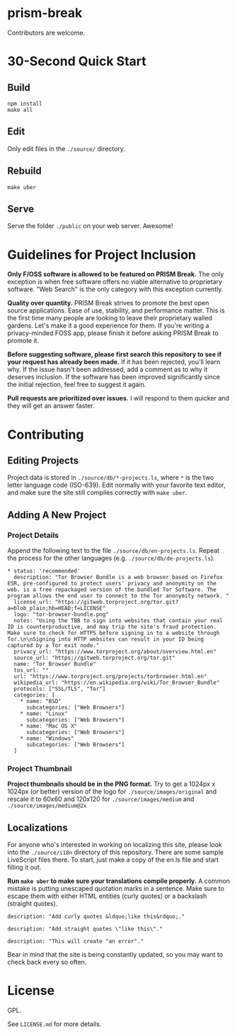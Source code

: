 # prism-break

Contributors are welcome.

# 30-Second Quick Start

## Build

    npm install
    make all

## Edit

Only edit files in the `./source/` directory.

## Rebuild

    make uber

## Serve

Serve the folder `./public` on your web server. Awesome!

# Guidelines for Project Inclusion

**Only F/OSS software is allowed to be featured on PRISM Break.** The only exception is when free software offers no viable alternative to proprietary software. "Web Search" is the only category with this exception currently.

**Quality over quantity.** PRISM Break strives to promote the best open source applications. Ease of use, stability, and performance matter. This is the first time many people are looking to leave their proprietary walled gardens. Let's make it a good experience for them. If you're writing a privacy-minded FOSS app, please finish it before asking PRISM Break to promote it.

**Before suggesting software, please first search this repository to see if your request has already been made.** If it has been rejected, you'll learn why. If the issue hasn't been addressed, add a comment as to why it deserves inclusion. If the software has been improved significantly since the initial rejection, feel free to suggest it again.

**Pull requests are prioritized over issues.** I will respond to them quicker and they will get an answer faster.

# Contributing

## Editing Projects
  
Project data is stored in `./source/db/*-projects.ls`, where `*` is the two letter language code (ISO-639). Edit normally with your favorite text editor, and make sure the site still compiles correctly with `make uber`.

## Adding A New Project

### Project Details

Append the following text to the file `./source/db/en-projects.ls`. Repeat the process for the other languages (e.g. `./source/db/de-projects.ls`).

    * status: 'recommended'
      description: "Tor Browser Bundle is a web browser based on Firefox ESR, pre-configured to protect users' privacy and anonymity on the web. is a free repackaged version of the bundled Tor Software. The program allows the end user to connect to the Tor anonymity network. "
      license_url: "https://gitweb.torproject.org/tor.git?a=blob_plain;hb=HEAD;f=LICENSE"
      logo: "tor-browser-bundle.png"
      notes: "Using the TBB to sign into websites that contain your real ID is counterproductive, and may trip the site's fraud protection. Make sure to check for HTTPS before signing in to a website through Tor.\n\nSigning into HTTP websites can result in your ID being captured by a Tor exit node."
      privacy_url: "https://www.torproject.org/about/overview.html.en"
      source_url: "https://gitweb.torproject.org/tor.git"
      name: "Tor Browser Bundle"
      tos_url: ""
      url: "https://www.torproject.org/projects/torbrowser.html.en"
      wikipedia_url: "https://en.wikipedia.org/wiki/Tor_Browser_Bundle"
      protocols: ["SSL/TLS", "Tor"]
      categories: [
        * name: "BSD"
          subcategories: ["Web Browsers"]
        * name: "Linux"
          subcategories: ["Web Browsers"]
        * name: "Mac OS X"
          subcategories: ["Web Browsers"]
        * name: "Windows"
          subcategories: ["Web Browsers"]
      ]

### Project Thumbnail

**Project thumbnails should be in the PNG format.** Try to get a 1024px x 1024px (or better) version of the logo for `./source/images/original` and rescale it to 60x60 and 120x120 for `./source/images/medium` and `./source/images/medium@2x`

## Localizations

For anyone who's interested in working on localizing this site, please look into the `./source/i18n` directory of this repository. There are some sample LiveScript files there. To start, just make a copy of the en.ls file and start filling it out.

**Run `make uber` to make sure your translations compile properly.** A common mistake is putting unescaped quotation marks in a sentence. Make sure to escape them with either HTML entities (curly quotes) or a backslash (straight quotes).

    description: "Add curly quotes &ldquo;like this&rdquo;."

    description: "Add straight quotes \"like this\"."

    description: "This will create "an error"."

Bear in mind that the site is being constantly updated, so you may want to check back every so often.

# License

GPL.

See `LICENSE.md` for more details.
